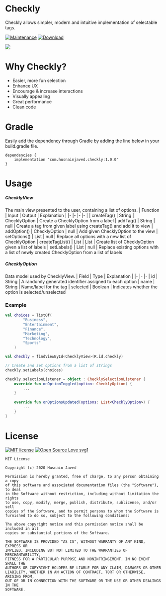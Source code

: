 # Checkly

Checkly allows simpler, modern and intuitive implementation of selectable tags.

[![Maintenance](https://img.shields.io/badge/Maintained%3F-yes-green.svg)](https://GitHub.com/Naereen/StrapDown.js/graphs/commit-activity) [![Download](https://api.bintray.com/packages/husnain/checkly-android/Checkly/images/download.svg) ](https://bintray.com/husnain/checkly-android/Checkly/_latestVersion)

![](https://s1.gifyu.com/images/checkly-demo-1.gif)

# Why Checkly?

  - Easier, more fun selection
  - Enhance UX
  - Encourage & increase interactions
  - Visually appealing
  - Great performance
  - Clean code

# Gradle
Easily add the dependency through Gradle by adding the line below in your build.gradle file.

```
dependencies {
    implementation "com.husnainjaved.checkly:1.0.0"
}
```

# Usage

##### ChecklyView
The main view presented to the user, containing a list of options.
| Function | Input | Output | Explanation |
|-	|-	|-	|- |
| createTag() | String | ChecklyOption | Create a ChecklyOption from a label
| addTag() | String | null | Create a tag from given label using createTag() and add it to view
| addOption() | ChecklyOption | null | Add given ChecklyOption to the view
| setOptions() | List<ChecklyOption> | null | Replace all options with a new list of ChecklyOption
| createTagList() | List<String> | List<ChecklyOption> | Create list of ChecklyOption given a list of labels
| setLabels() | List<String> | null | Replace existing options with a list of newly created ChecklyOption from a list of labels

##### ChecklyOption
Data model used by ChecklyView.
| Field | Type | Explanation |
|-	|-	|-
| id | String | A randomly generated identifier assigned to each option 
| name | String | Name/label for the tag
| selected | Boolean | Indicates whether the option is selected/unselected

### Example

```kotlin
val choices = listOf(
        "Business",
        "Entertainment",
        "Finance",
        "Marketing",
        "Technology",
        "Sports"
    )

val checkly = findViewById<ChecklyView>(R.id.checkly)

// Create and set options from a list of strings
checkly.setLabels(choices)

checkly.selectionListener = object : ChecklySelectionListener {
    override fun onOptionToggled(option: ChecklyOption) {
        ...
    }
    
    override fun onOptionsUpdated(options: List<ChecklyOption>) {
        ...
    }
}
````

# License

[![MIT license](https://img.shields.io/badge/License-MIT-blue.svg)](https://lbesson.mit-license.org/) [![Open Source Love svg1](https://badges.frapsoft.com/os/v1/open-source.svg?v=103)](https://github.com/ellerbrock/open-source-badges/)

```
MIT License

Copyright (c) 2020 Husnain Javed

Permission is hereby granted, free of charge, to any person obtaining a copy
of this software and associated documentation files (the "Software"), to deal
in the Software without restriction, including without limitation the rights
to use, copy, modify, merge, publish, distribute, sublicense, and/or sell
copies of the Software, and to permit persons to whom the Software is
furnished to do so, subject to the following conditions:

The above copyright notice and this permission notice shall be included in all
copies or substantial portions of the Software.

THE SOFTWARE IS PROVIDED "AS IS", WITHOUT WARRANTY OF ANY KIND, EXPRESS OR
IMPLIED, INCLUDING BUT NOT LIMITED TO THE WARRANTIES OF MERCHANTABILITY,
FITNESS FOR A PARTICULAR PURPOSE AND NONINFRINGEMENT. IN NO EVENT SHALL THE
AUTHORS OR COPYRIGHT HOLDERS BE LIABLE FOR ANY CLAIM, DAMAGES OR OTHER
LIABILITY, WHETHER IN AN ACTION OF CONTRACT, TORT OR OTHERWISE, ARISING FROM,
OUT OF OR IN CONNECTION WITH THE SOFTWARE OR THE USE OR OTHER DEALINGS IN THE
SOFTWARE.
```